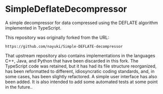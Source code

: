 SimpleDeflateDecompressor
=========================

A simple decompressor for data compressed using the DEFLATE algorithm
implemented in TypeScript.

This repository was originally forked from the URL:

	https://github.com/nayuki/Simple-DEFLATE-decompressor

That upstream repository also contains implementations in the languages
C++, Java, and Python that have been discarded in this fork. 
The TypeScript code was retained, but it has had its file structure
reorganized, has been reformatted to different, idiosyncratic
coding standards, and, in some cases, has been slightly refactored.
A simple user interface has also been added.  It is also intended to
add some automated tests at some point in the future..
